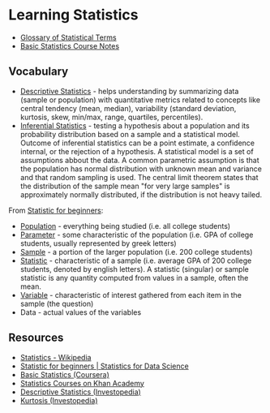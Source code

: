 # Learning Statistics

* [Glossary of Statistical Terms](../GLOSSARY.md)
* [Basic Statistics Course Notes](../courses/coursera-basic-statistics/README.md)

## Vocabulary

* [Descriptive Statistics](https://en.wikipedia.org/wiki/Descriptive_statistics) - helps understanding by summarizing data (sample or population) with quantitative metrics related to concepts like central tendency (mean, median), variability (standard deviation, kurtosis, skew, min/max, range, quartiles, percentiles).
* [Inferential Statistics](https://en.wikipedia.org/wiki/Statistical_inference) - testing a hypothesis about a population and its probability distribution based on a sample and a statistical model. Outcome of inferential statistics can be a point estimate, a confidence internal, or the rejection of a hypothesis. A statistical model is a set of
assumptions abbout the data. A common parametric assumption is that the population has normal distribution with unknown mean and variance and that random sampling is used. The central limit theorem states that the distribution of the sample mean "for very large samples" is approximately normally distributed, if the distribution is not heavy tailed.

From [Statistic for beginners](https://www.youtube.com/watch?v=hjZJIVWHnPE&t=647s):

* [Population](https://en.wikipedia.org/wiki/Statistical_population) - everything being studied (i.e. all college students)
* [Parameter](https://en.wikipedia.org/wiki/Statistical_parameter) - some characteristic of the population (i.e. GPA of college students, usually represented by greek letters)
* [Sample](https://en.wikipedia.org/wiki/Sample_(statistics)) - a portion of the larger population (i.e. 200 college students)
* [Statistic](https://en.wikipedia.org/wiki/Statistic) - characteristic of a sample (i.e. average GPA of 200 college students, denoted by english letters). A statistic (singular) or sample statistic is any quantity computed from values in a sample, often the mean.
* [Variable](https://stattrek.com/descriptive-statistics/variables.aspx) - characteristic of interest gathered from each item in the sample (the question)
* Data - actual values of the variables



## Resources

* [Statistics - Wikipedia](https://en.wikipedia.org/wiki/Statistics)
* [Statistic for beginners | Statistics for Data Science](https://www.youtube.com/watch?v=hjZJIVWHnPE&t=647s)
* [Basic Statistics (Coursera)](https://www.coursera.org/learn/basic-statistics)
* [Statistics Courses on Khan Academy](https://www.khanacademy.org/math/statistics-probability)
* [Descriptive Statistics (Investopedia)](https://www.investopedia.com/terms/d/descriptive_statistics.asp)
* [Kurtosis (Investopedia)](https://www.investopedia.com/terms/k/kurtosis.asp)
